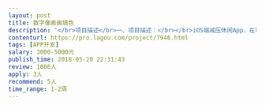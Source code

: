 ```yaml
---                
layout: post       
title: 数字像素画填色           
description: '</br>项目描述</br>一、项目描述：</br></br>iOS端减压休闲App，在写着数字的像素格子中填入对应数字的颜色，就能完成一幅超棒的彩色像素画。</br></br>二、主要功能点：</br></br>展示像素画列表，彩色画转换成灰度图，每一幅图都是填满数字的格子画，对应不同的色号，使用对应色号点击涂抹格子会填充颜色，需要支持单指、多指操作，长按、移动、缩放等不同操作方式，可以使用油漆桶、炸弹等道具，以得到彩色效果图，需要记录涂色的轨迹，操作记录和图片等需要本地化缓存，可以动画播放轨迹，可以生成图片和视频来分享轨迹。</br>需要实现流畅操作。</br>支持导入相册图片作为像素画素材。</br>支持IAP内购、自动订阅购买。</br></br>三、可参考产品：</br></br>No.Draw</br>sandbox</br></br>四、人员要求：</br></br>1、有Quartz 2D或OpenGL绘图经验；</br>2、精通iOS开发，UI布局、动画效果、多线程、数据缓存；</br>3.  熟悉视频合成效果；</br>3、有丰富的性能优化经验；</br>4、契约精神，积极沟通；</br>'     
contenturl: https://pro.lagou.com/project/7946.html      
tags: [APP开发]            
salary: 3000-5000元          
publish_time: 2018-05-20 22:31:43         
review: 1006人                   
apply: 3人                   
recommend: 5人                   
time_range: 1-2周              
---                 
```

